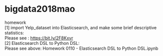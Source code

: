 # bigdata2018mao
homework\
[1] import Yelp_dataset into Elasticsearch, and make some brief descriptive statistics:\
Please see : https://bit.ly/2F8Kxvr   \
[2] Elasticsearch DSL to Python DSL:\
Please see above: Homework 0110 - Elasticsearch DSL to Python DSL.ipynb
